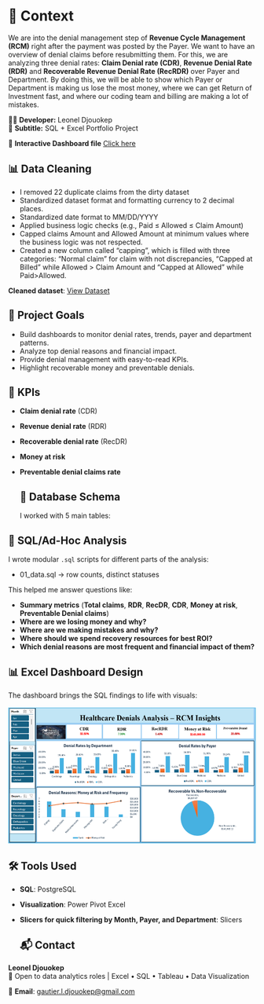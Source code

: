 # 🏥 Context

We are into the denial management step of **Revenue Cycle Management (RCM)** right after the payment was posted by the Payer. We want to have an overview of denial claims before resubmitting them. For this, we are analyzing three denial rates: **Claim Denial rate (CDR)**, **Revenue Denial Rate (RDR)** and **Recoverable Revenue Denial Rate (RecRDR)** over Payer and Department. By doing this, we will be able to show which Payer or Department is making us lose the most money, where we can get Return of Investment fast, and where our coding team and billing are making a lot of mistakes.

👩‍💻 **Developer:** Leonel Djouokep  
📌 **Subtitle:** SQL + Excel Portfolio Project 

📌 **Interactive Dashboard file** <a href= "https://github.com/Leonel-web-byte/Healthcare-Denials-Analysis-RCM-Insights/blob/main/PowerPivot.xlsx"> Click here</a>


## 📊  Data Cleaning
-	I removed 22 duplicate claims from the dirty dataset
-	Standardized dataset format and formatting currency to 2 decimal places.
-	Standardized date format to MM/DD/YYYY
-	Applied business logic checks (e.g., Paid ≤ Allowed ≤ Claim Amount)
-	Capped claims Amount and Allowed Amount at minimum values where the business logic was not respected.
-	Created a new column called “capping”, which is filled with three categories: “Normal claim” for claim with not discrepancies, “Capped at Billed” while Allowed > Claim Amount and “Capped at Allowed” while Paid>Allowed.
  
**Cleaned dataset**: <a href= "https://github.com/Leonel-web-byte/Healthcare-Denials-Analysis-RCM-Insights/blob/main/Cleaned%20Dataset_Power.xlsx"> View Dataset</a>


## 🎯 Project Goals

- Build dashboards to monitor denial rates, trends, payer and department patterns.
- Analyze top denial reasons and financial impact.
- Provide denial management with easy-to-read KPIs.
- Highlight recoverable money and preventable denials.

## 🧠 KPIs

- **Claim denial rate** (CDR)
- **Revenue denial rate** (RDR)
- **Recoverable denial rate** (RecDR)
- **Money at risk**
- **Preventable denial claims rate**

  ## 🧱 Database Schema
  I  worked with 5 main tables:  
 
## 🧩 SQL/Ad-Hoc Analysis

 I wrote modular `.sql` scripts for different parts of the analysis:
 
 - 01_data.sql → row counts, distinct statuses
   
 This helped me answer questions like:
 - **Summary metrics** (**Total claims**, **RDR**, **RecDR**, **CDR**, **Money at risk**, **Preventable Denial claims**)
- **Where are we losing money and why?** 
- **Where are we making mistakes and why?** 
- **Where should we spend recovery resources for best ROI?** 
-	**Which denial reasons are most frequent and financial impact of them?**

## 📊 Excel Dashboard Design
The dashboard brings the SQL findings to life with visuals:  

<img width="549" height="279" alt="Claims_P" src="https://github.com/Leonel-web-byte/Healthcare-Denials-Analysis-RCM-Insights/blob/main/Dashboard.png" />

  ## 🛠️ Tools Used
- **SQL**: PostgreSQL 
- **Visualization**: Power Pivot Excel 
- **Slicers for quick filtering by Month, Payer, and Department**: Slicers 

  ## 📬 Contact
**Leonel Djouokep**  
📌 Open to data analytics roles | Excel • SQL • Tableau • Data Visualization

📌 **Email**: gautier.l.djouokep@gmail.com

